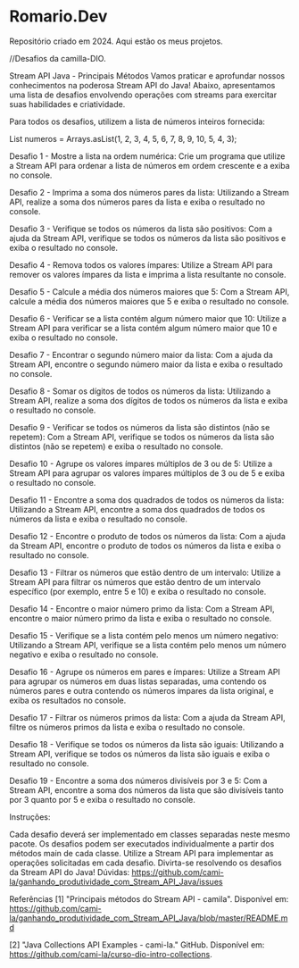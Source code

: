 # Romario.Dev
Repositório criado em 2024. Aqui estão os meus projetos.

//Desafios da camilla-DIO.

Stream API Java - Principais Métodos
Vamos praticar e aprofundar nossos conhecimentos na poderosa Stream API do Java!
Abaixo, apresentamos uma lista de desafios envolvendo operações com streams para exercitar suas habilidades e criatividade.

Para todos os desafios, utilizem a lista de números inteiros fornecida:

List<Integer> numeros = Arrays.asList(1, 2, 3, 4, 5, 6, 7, 8, 9, 10, 5, 4, 3);

Desafio 1 - Mostre a lista na ordem numérica:
Crie um programa que utilize a Stream API para ordenar a lista de números em ordem crescente e a exiba no console.

Desafio 2 - Imprima a soma dos números pares da lista:
Utilizando a Stream API, realize a soma dos números pares da lista e exiba o resultado no console.

Desafio 3 - Verifique se todos os números da lista são positivos:
Com a ajuda da Stream API, verifique se todos os números da lista são positivos e exiba o resultado no console.

Desafio 4 - Remova todos os valores ímpares:
Utilize a Stream API para remover os valores ímpares da lista e imprima a lista resultante no console.

Desafio 5 - Calcule a média dos números maiores que 5:
Com a Stream API, calcule a média dos números maiores que 5 e exiba o resultado no console.

Desafio 6 - Verificar se a lista contém algum número maior que 10:
Utilize a Stream API para verificar se a lista contém algum número maior que 10 e exiba o resultado no console.

Desafio 7 - Encontrar o segundo número maior da lista:
Com a ajuda da Stream API, encontre o segundo número maior da lista e exiba o resultado no console.

Desafio 8 - Somar os dígitos de todos os números da lista:
Utilizando a Stream API, realize a soma dos dígitos de todos os números da lista e exiba o resultado no console.

Desafio 9 - Verificar se todos os números da lista são distintos (não se repetem):
Com a Stream API, verifique se todos os números da lista são distintos (não se repetem) e exiba o resultado no console.

Desafio 10 - Agrupe os valores ímpares múltiplos de 3 ou de 5:
Utilize a Stream API para agrupar os valores ímpares múltiplos de 3 ou de 5 e exiba o resultado no console.

Desafio 11 - Encontre a soma dos quadrados de todos os números da lista:
Utilizando a Stream API, encontre a soma dos quadrados de todos os números da lista e exiba o resultado no console.

Desafio 12 - Encontre o produto de todos os números da lista:
Com a ajuda da Stream API, encontre o produto de todos os números da lista e exiba o resultado no console.

Desafio 13 - Filtrar os números que estão dentro de um intervalo:
Utilize a Stream API para filtrar os números que estão dentro de um intervalo específico (por exemplo, entre 5 e 10) e exiba o resultado no console.

Desafio 14 - Encontre o maior número primo da lista:
Com a Stream API, encontre o maior número primo da lista e exiba o resultado no console.

Desafio 15 - Verifique se a lista contém pelo menos um número negativo:
Utilizando a Stream API, verifique se a lista contém pelo menos um número negativo e exiba o resultado no console.

Desafio 16 - Agrupe os números em pares e ímpares:
Utilize a Stream API para agrupar os números em duas listas separadas, uma contendo os números pares e outra contendo os números ímpares da lista original, e exiba os resultados no console.

Desafio 17 - Filtrar os números primos da lista:
Com a ajuda da Stream API, filtre os números primos da lista e exiba o resultado no console.

Desafio 18 - Verifique se todos os números da lista são iguais:
Utilizando a Stream API, verifique se todos os números da lista são iguais e exiba o resultado no console.

Desafio 19 - Encontre a soma dos números divisíveis por 3 e 5:
Com a Stream API, encontre a soma dos números da lista que são divisíveis tanto por 3 quanto por 5 e exiba o resultado no console.

Instruções:

Cada desafio deverá ser implementado em classes separadas neste mesmo pacote.
Os desafios podem ser executados individualmente a partir dos métodos main de cada classe.
Utilize a Stream API para implementar as operações solicitadas em cada desafio.
Divirta-se resolvendo os desafios da Stream API do Java!
Dúvidas: https://github.com/cami-la/ganhando_produtividade_com_Stream_API_Java/issues

Referências
[1] "Principais métodos do Stream API - camila". Disponível em: https://github.com/cami-la/ganhando_produtividade_com_Stream_API_Java/blob/master/README.md

[2] "Java Collections API Examples - cami-la." GitHub. Disponível em: https://github.com/cami-la/curso-dio-intro-collections.
